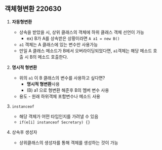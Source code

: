 ## 객체형변환 220630
1. **자동형변환**
    - 상속을 받았을 시, 상위 클래스의 객체에 하위 클래스 객체 선언이 가능
        - ex) B가 A를 상속받은 상황이라면 `A a1 = new B()`
    - `a1` 객체는  A 클래스에 있는 변수만 사용가능
    - 만일 A 클래스 메소드가 B에서 오버라이딩되었다면, `a1`객체는 해당 메소드 호출 시 B의 메소드 호출한다.         

2. **명시적 형변환**
    - 위의 `a1` 이 B 클래스의 변수를 사용하고 싶다면?
        - **명시적 형변환**사용
        - (B) a1 으로 형변환 해준후 B의 멤버 변수 사용
    - 용도 - 원래 하위객체 포함변수나 메소드 사용
    
3. `instanceof`
    - 해당 객체가 어떤 타입인지를 가려낼 수 있음
    - `if(e[i] instanceof Secretary) {}`

4. 상속후 생성자
    - 상위클래스의 생성자를 통해 객체를 생성하는 것이 가능    